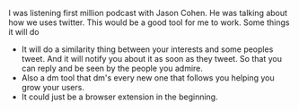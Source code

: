 I was listening first million podcast with Jason Cohen.
He was talking about how we uses twitter.
This would be a good tool for me to work.
Some things it will do
- It will do a similarity thing between your interests and some peoples tweet. And it will notify you about it as soon as they tweet. So that you can reply and be seen by the people you admire.
- Also a dm tool that dm's every new one that follows you helping you grow your users.
- It could just be a browser extension in the beginning.